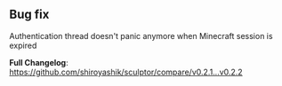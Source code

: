 ## Bug fix

Authentication thread doesn't panic anymore when Minecraft session is expired

**Full Changelog**: https://github.com/shiroyashik/sculptor/compare/v0.2.1...v0.2.2 